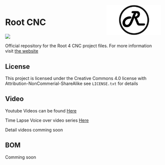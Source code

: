 <img align="right" width=175 src="Media/R_Logo.png" />

# Root CNC

<img align="center" width=500 src="Media/MainImg.png" />


Official repository for the Root 4 CNC project files. For more information 
visit [the website](https://rootcnc.com)

## License

This project is licensed under the Creative Commons 4.0 license with 
Attribution-NonCommerial-ShareAlike see `LICENSE.txt` for details

## Video

Youtube Videos can be found [Here](https://www.youtube.com/sailorpete12)

Time Lapse Voice over video series [Here](https://www.youtube.com/playlist?list=PL5hghy18PulVQLauypyohv9KJJGx_RQMZ)

Detail videos comming soon 

## BOM


Comming soon